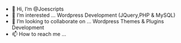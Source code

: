 - 👋 Hi, I’m @Joescripts
- 👀 I’m interested ... Wordpress Development (JQuery,PHP & MySQL)
- 💞️ I’m looking to collaborate on ... Wordpress Themes & Plugins Development
- 📫 How to reach me ...
<!---
Joescripts/Joescripts is a ✨ special ✨ repository because its `README.md` (this file) appears on your GitHub profile.
You can click the Preview link to take a look at your changes.
--->
